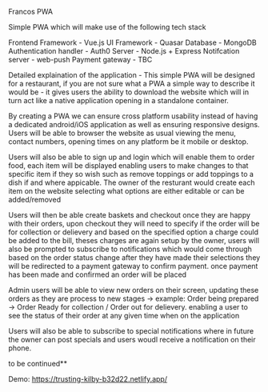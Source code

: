 Francos PWA

Simple PWA which will make use of the following tech stack

Frontend Framework - Vue.js
UI Framework - Quasar
Database - MongoDB
Authentication handler - Auth0
Server - Node.js + Express
Notifcation server - web-push
Payment gateway - TBC

Detailed explaination of the application - This simple PWA will be designed for a restaurant, if you are not sure what a PWA a simple way to describe it would be - it gives users the ability to download the website which will in turn act like a native application opening in a standalone container.

By creating a PWA we can ensure cross platform usability instead of having a dedicated android/iOS application as well as ensuring responsive designs. Users will be able to browser the website as usual viewing the menu, contact numbers, opening times on any platform be it mobile or desktop.

Users will also be able to sign up and login which will enable them to order food, each item will be displayed enabling users to make changes to that specific item if they so wish such as remove toppings or add toppings to a dish if and where appicable. The owner of the resturant would create each item on the website selecting what options are either editable or can be added/removed

Users will then be able create baskets and checkout once they are happy with their orders, upon checkout they will need to specify if the order will be for collection or delievery and based on the specified option a charge could be added to the bill, theses charges are again setup by the owner, users will also be prompted to subscribe to notifications which would come through based on the order status change after they have made their selections they will be redirected to a payment gateway to confirm payment. once payment has been made and confirmed an order will be placed

Admin users will be able to view new orders on their screen, updating these orders as they are process to new stages -> example: Order being prepared -> Order Ready for collection / Order out for delievery. enabling a user to see the status of their order at any given time when on the application

Users will also be able to subscribe to special notifications where in future the owner can post specials and users woudl receive a notification on their phone.

to be continued**

Demo: https://trusting-kilby-b32d22.netlify.app/
